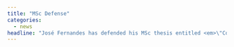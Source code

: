 ```yaml
---
title: "MSc Defense"
categories:
  - news
headline: "José Fernandes has defended his MSc thesis entitled <em>\"Comprehensive study of the energy impact of LSM-based key-value stores\"</em>. Congratulations!"
---
```

